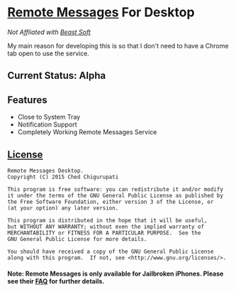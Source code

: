 # [Remote Messages](http://www.remotemessages.com/) For Desktop

_Not Affliated with [Beast Soft](http://www.beastsoft.co.uk/)_

My main reason for developing this is so that I don't need to have a Chrome tab open to use the service.

## Current Status: Alpha

## Features

* Close to System Tray
* Notification Support
* Completely Working Remote Messages Service

## [License](https://raw.githubusercontent.com/chedster/Remote-Messages-Desktop/master/LICENSE)
    Remote Messages Desktop.
    Copyright (C) 2015 Ched Chigurupati
    
    This program is free software: you can redistribute it and/or modify
    it under the terms of the GNU General Public License as published by
    the Free Software Foundation, either version 3 of the License, or
    (at your option) any later version.

    This program is distributed in the hope that it will be useful,
    but WITHOUT ANY WARRANTY; without even the implied warranty of
    MERCHANTABILITY or FITNESS FOR A PARTICULAR PURPOSE.  See the
    GNU General Public License for more details.

    You should have received a copy of the GNU General Public License
    along with this program.  If not, see <http://www.gnu.org/licenses/>.

#### Note: Remote Messages is only available for Jailbroken iPhones. Please see their [FAQ](http://www.remotemessages.com/faqs/) for further details.
